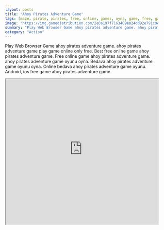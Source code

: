 ```yaml
---
layout: posts
title: "Ahoy Pirates Adventure Game"
tags: [maze, pirate, pirates, free, online, games, oyna, game, free, games, play, play, games]
image: "https://img.gamedistribution.com/2e0a197f7163409e824dd92e791c9e58.jpg"
summary: "Play Web Browser Game ahoy pirates adventure game. ahoy pirates adventure game play game online only free. Best free online game ahoy pirates adventure game. Free online game ahoy pirates adventure game. ahoy pirates adventure game oyunu oyna. Bedava ahoy pirates adventure game oyunu oyna. Online bedava ahoy pirates adventure game oyunu. Android, ios free game ahoy pirates adventure game."
category: "Action"
---
```


Play Web Browser Game ahoy pirates adventure game. ahoy pirates adventure game play game online only free. Best free online game ahoy pirates adventure game. Free online game ahoy pirates adventure game. ahoy pirates adventure game oyunu oyna. Bedava ahoy pirates adventure game oyunu oyna. Online bedava ahoy pirates adventure game oyunu. Android, ios free game ahoy pirates adventure game.

<iframe width="100%" height="480px;" src="https://html5.gamedistribution.com/2e0a197f7163409e824dd92e791c9e58/"></iframe>